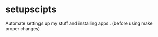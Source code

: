 # setupscipts
Automate settings up my stuff and installing apps.. (before using make proper changes)
